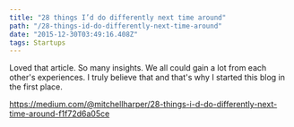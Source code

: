 ```yaml
---
title: "28 things I’d do differently next time around"
path: "/28-things-id-do-differently-next-time-around"
date: "2015-12-30T03:49:16.408Z"
tags: Startups
---
```


Loved that article. So many insights. We all could gain a lot from each other's experiences. I truly believe that and that's why I started this blog in the first place.

https://medium.com/@mitchellharper/28-things-i-d-do-differently-next-time-around-f1f72d6a05ce
